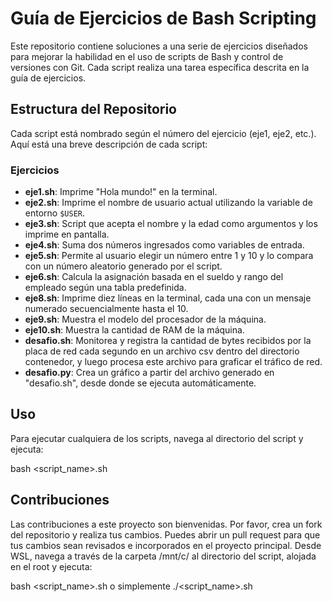 # Guía de Ejercicios de Bash Scripting

Este repositorio contiene soluciones a una serie de ejercicios diseñados para mejorar la habilidad en el uso de scripts de Bash y control de versiones con Git. Cada script realiza una tarea específica descrita en la guía de ejercicios.

## Estructura del Repositorio

Cada script está nombrado según el número del ejercicio (eje1, eje2, etc.). Aquí está una breve descripción de cada script:

### Ejercicios

- **eje1.sh**: Imprime "Hola mundo!" en la terminal.
- **eje2.sh**: Imprime el nombre de usuario actual utilizando la variable de entorno `$USER`.
- **eje3.sh**: Script que acepta el nombre y la edad como argumentos y los imprime en pantalla.
- **eje4.sh**: Suma dos números ingresados como variables de entrada.
- **eje5.sh**: Permite al usuario elegir un número entre 1 y 10 y lo compara con un número aleatorio generado por el script.
- **eje6.sh**: Calcula la asignación basada en el sueldo y rango del empleado según una tabla predefinida.
- **eje8.sh**: Imprime diez líneas en la terminal, cada una con un mensaje numerado secuencialmente hasta el 10.
- **eje9.sh**: Muestra el modelo del procesador de la máquina.
- **eje10.sh**: Muestra la cantidad de RAM de la máquina.
- **desafio.sh**: Monitorea y registra la cantidad de bytes recibidos por la placa de red cada segundo en un archivo csv dentro del directorio contenedor, y luego procesa este archivo para graficar el tráfico de red.
- **desafio.py**: Crea un gráfico a partir del archivo generado en "desafio.sh", desde donde se ejecuta automáticamente.

## Uso

Para ejecutar cualquiera de los scripts, navega al directorio del script y ejecuta:

bash <script_name>.sh

## Contribuciones
Las contribuciones a este proyecto son bienvenidas. Por favor, crea un fork del repositorio y realiza tus cambios. Puedes abrir un pull request para que tus cambios sean revisados e incorporados en el proyecto principal.
Desde WSL, navega a través de la carpeta /mnt/c/ al directorio del script, alojada en el root y ejecuta:

bash <script_name>.sh o simplemente ./<script_name>.sh



